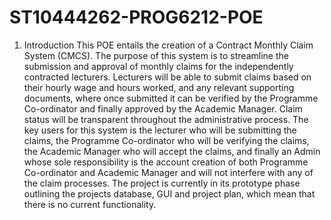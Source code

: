 # ST10444262-PROG6212-POE

1. Introduction 
This POE entails the creation of a Contract Monthly Claim System (CMCS). The 
purpose of this system is to streamline the submission and approval of monthly claims 
for the independently contracted lecturers. Lecturers will be able to submit claims 
based on their hourly wage and hours worked, and any relevant supporting 
documents, where once submitted it can be verified by the Programme Co-ordinator 
and finally approved by the Academic Manager. Claim status will be transparent 
throughout the administrative process. The key users for this system is the lecturer 
who will be submitting the claims, the Programme Co-ordinator who will be verifying 
the claims, the Academic Manager who will accept the claims, and finally an Admin 
whose sole responsibility is the account creation of both Programme Co-ordinator and 
Academic Manager and will not interfere with any of the claim processes. The project 
is currently in its prototype phase outlining the projects database, GUI and project plan, 
which mean that there is no current functionality.
